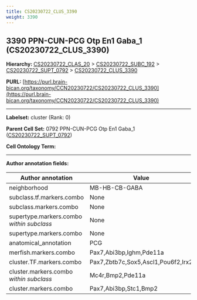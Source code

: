 ```yaml
---
title: CS20230722_CLUS_3390
weight: 3390
---
```

## 3390 PPN-CUN-PCG Otp En1 Gaba_1 (CS20230722_CLUS_3390)
<b>Hierarchy: </b>
[CS20230722_CLAS_20](../CS20230722_CLAS_20) >
[CS20230722_SUBC_192](../CS20230722_SUBC_192) >
[CS20230722_SUPT_0792](../CS20230722_SUPT_0792) >
[CS20230722_CLUS_3390](../CS20230722_CLUS_3390)

**PURL:** [https://purl.brain-bican.org/taxonomy/CCN20230722/CS20230722_CLUS_3390](https://purl.brain-bican.org/taxonomy/CCN20230722/CS20230722_CLUS_3390)

---


**Labelset:** cluster (Rank: 0)

**Parent Cell Set:** 0792 PPN-CUN-PCG Otp En1 Gaba_1 ([CS20230722_SUPT_0792](../CS20230722_SUPT_0792))



**Cell Ontology Term:** 

[MARKER GENES.]: #


---

[TRANSFERRED ANNOTATIONS.]: #


[AUTHOR ANNOTATION FIELDS.]: #


**Author annotation fields:**

| Author annotation | Value |
|-------------------|-------|
|neighborhood|MB-HB-CB-GABA|
|subclass.tf.markers.combo|None|
|subclass.markers.combo|None|
|supertype.markers.combo _within subclass_|None|
|supertype.markers.combo|None|
|anatomical_annotation|PCG|
|merfish.markers.combo|Pax7,Abi3bp,Ighm,Pde11a|
|cluster.TF.markers.combo|Pax7,Zbtb7c,Sox5,Ascl1,Pou6f2,Irx2|
|cluster.markers.combo _within subclass_|Mc4r,Bmp2,Pde11a|
|cluster.markers.combo|Pax7,Abi3bp,Stc1,Bmp2|
